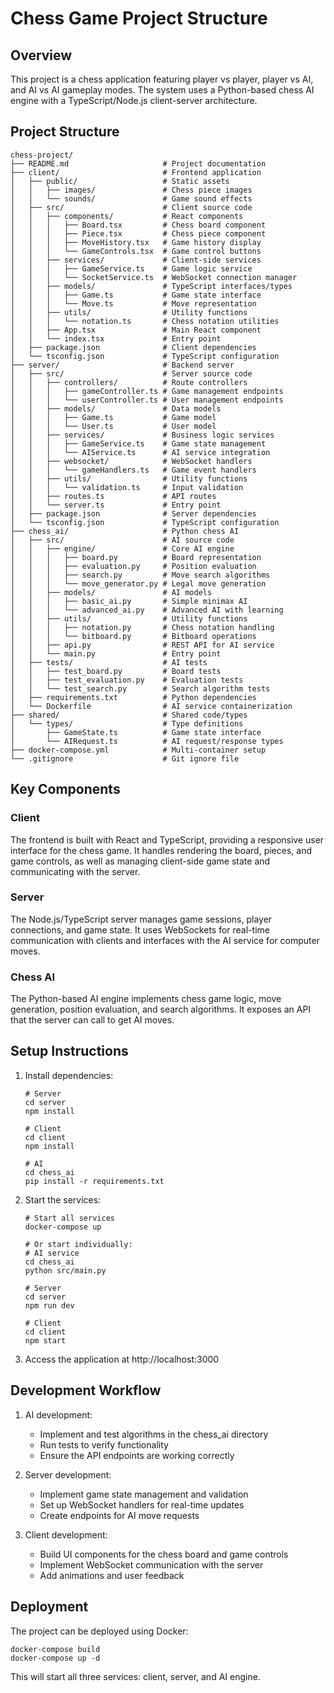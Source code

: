 # Chess Game Project Structure

## Overview
This project is a chess application featuring player vs player, player vs AI, and AI vs AI gameplay modes. The system uses a Python-based chess AI engine with a TypeScript/Node.js client-server architecture.

## Project Structure

```
chess-project/
├── README.md                     # Project documentation
├── client/                       # Frontend application 
│   ├── public/                   # Static assets
│   │   ├── images/               # Chess piece images
│   │   └── sounds/               # Game sound effects
│   ├── src/                      # Client source code
│   │   ├── components/           # React components
│   │   │   ├── Board.tsx         # Chess board component
│   │   │   ├── Piece.tsx         # Chess piece component
│   │   │   ├── MoveHistory.tsx   # Game history display
│   │   │   └── GameControls.tsx  # Game control buttons
│   │   ├── services/             # Client-side services
│   │   │   ├── GameService.ts    # Game logic service
│   │   │   └── SocketService.ts  # WebSocket connection manager
│   │   ├── models/               # TypeScript interfaces/types
│   │   │   ├── Game.ts           # Game state interface
│   │   │   └── Move.ts           # Move representation
│   │   ├── utils/                # Utility functions
│   │   │   └── notation.ts       # Chess notation utilities
│   │   ├── App.tsx               # Main React component
│   │   └── index.tsx             # Entry point
│   ├── package.json              # Client dependencies
│   └── tsconfig.json             # TypeScript configuration
├── server/                       # Backend server
│   ├── src/                      # Server source code
│   │   ├── controllers/          # Route controllers
│   │   │   ├── gameController.ts # Game management endpoints
│   │   │   └── userController.ts # User management endpoints
│   │   ├── models/               # Data models
│   │   │   ├── Game.ts           # Game model
│   │   │   └── User.ts           # User model
│   │   ├── services/             # Business logic services
│   │   │   ├── GameService.ts    # Game state management
│   │   │   └── AIService.ts      # AI service integration
│   │   ├── websocket/            # WebSocket handlers
│   │   │   └── gameHandlers.ts   # Game event handlers
│   │   ├── utils/                # Utility functions
│   │   │   └── validation.ts     # Input validation
│   │   ├── routes.ts             # API routes
│   │   └── server.ts             # Entry point
│   ├── package.json              # Server dependencies
│   └── tsconfig.json             # TypeScript configuration
├── chess_ai/                     # Python chess AI
│   ├── src/                      # AI source code
│   │   ├── engine/               # Core AI engine
│   │   │   ├── board.py          # Board representation
│   │   │   ├── evaluation.py     # Position evaluation
│   │   │   ├── search.py         # Move search algorithms
│   │   │   └── move_generator.py # Legal move generation
│   │   ├── models/               # AI models
│   │   │   ├── basic_ai.py       # Simple minimax AI
│   │   │   └── advanced_ai.py    # Advanced AI with learning
│   │   ├── utils/                # Utility functions
│   │   │   ├── notation.py       # Chess notation handling
│   │   │   └── bitboard.py       # Bitboard operations
│   │   ├── api.py                # REST API for AI service
│   │   └── main.py               # Entry point
│   ├── tests/                    # AI tests
│   │   ├── test_board.py         # Board tests
│   │   ├── test_evaluation.py    # Evaluation tests
│   │   └── test_search.py        # Search algorithm tests
│   ├── requirements.txt          # Python dependencies
│   └── Dockerfile                # AI service containerization
├── shared/                       # Shared code/types
│   └── types/                    # Type definitions
│       ├── GameState.ts          # Game state interface
│       └── AIRequest.ts          # AI request/response types
├── docker-compose.yml            # Multi-container setup
└── .gitignore                    # Git ignore file
```

## Key Components

### Client
The frontend is built with React and TypeScript, providing a responsive user interface for the chess game. It handles rendering the board, pieces, and game controls, as well as managing client-side game state and communicating with the server.

### Server
The Node.js/TypeScript server manages game sessions, player connections, and game state. It uses WebSockets for real-time communication with clients and interfaces with the AI service for computer moves.

### Chess AI
The Python-based AI engine implements chess game logic, move generation, position evaluation, and search algorithms. It exposes an API that the server can call to get AI moves.

## Setup Instructions

1. Install dependencies:
   ```
   # Server
   cd server
   npm install

   # Client
   cd client
   npm install

   # AI
   cd chess_ai
   pip install -r requirements.txt
   ```

2. Start the services:
   ```
   # Start all services
   docker-compose up

   # Or start individually:
   # AI service
   cd chess_ai
   python src/main.py

   # Server
   cd server
   npm run dev

   # Client
   cd client
   npm start
   ```

3. Access the application at http://localhost:3000

## Development Workflow

1. AI development:
   - Implement and test algorithms in the chess_ai directory
   - Run tests to verify functionality
   - Ensure the API endpoints are working correctly

2. Server development:
   - Implement game state management and validation
   - Set up WebSocket handlers for real-time updates
   - Create endpoints for AI move requests

3. Client development:
   - Build UI components for the chess board and game controls
   - Implement WebSocket communication with the server
   - Add animations and user feedback

## Deployment

The project can be deployed using Docker:
```
docker-compose build
docker-compose up -d
```

This will start all three services: client, server, and AI engine.
